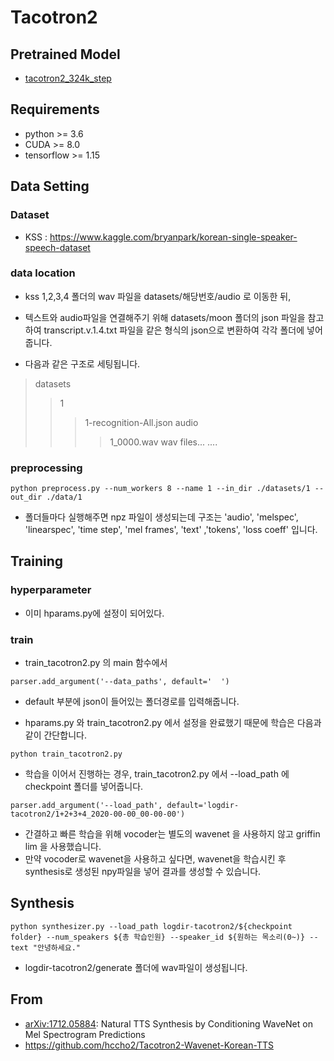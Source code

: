 # Tacotron2

## Pretrained Model

- [tacotron2_324k_step](https://drive.google.com/drive/folders/11WQAgyr8U6xf9oWSk7oSLxVdYFm4ur9j?usp=sharing)


## Requirements

- python >= 3.6
- CUDA >= 8.0
- tensorflow >= 1.15


## Data Setting
### Dataset
- KSS : https://www.kaggle.com/bryanpark/korean-single-speaker-speech-dataset

### data location
- kss 1,2,3,4 폴더의 wav 파일을 datasets/해당번호/audio 로 이동한 뒤, 
- 텍스트와 audio파일을 연결해주기 위해 datasets/moon 폴더의 json 파일을 참고하여 transcript.v.1.4.txt 파일을 같은 형식의 json으로 변환하여 각각 폴더에 넣어줍니다.

- 다음과 같은 구조로 세팅됩니다.
> datasets
> > 1
> > > 1-recognition-All.json
> > > audio
> > > > 1_0000.wav
> > > > wav files...
> > > > ....

### preprocessing
```
python preprocess.py --num_workers 8 --name 1 --in_dir ./datasets/1 --out_dir ./data/1
```
- 폴더들마다 실행해주면 npz 파일이 생성되는데 구조는 'audio', 'melspec', 'linearspec', 'time step', 'mel frames', 'text' ,'tokens', 'loss coeff' 입니다.

## Training
### hyperparameter
- 이미 hparams.py에 설정이 되어있다.

### train
- train_tacotron2.py 의 main 함수에서
```
parser.add_argument('--data_paths', default='  ')
```
- default 부분에 json이 들어있는 폴더경로를 입력해줍니다.

- hparams.py 와 train_tacotron2.py 에서 설정을 완료했기 때문에 학습은 다음과 같이 간단합니다.
```
python train_tacotron2.py
```

- 학습을 이어서 진행하는 경우, train_tacotron2.py 에서 --load_path 에 checkpoint 폴더를 넣어줍니다.
```
parser.add_argument('--load_path', default='logdir-tacotron2/1+2+3+4_2020-00-00_00-00-00')
```

- 간결하고 빠른 학습을 위해 vocoder는 별도의 wavenet 을 사용하지 않고 griffin lim 을 사용했습니다.
- 만약 vocoder로 wavenet을 사용하고 싶다면, wavenet을 학습시킨 후 synthesis로 생성된 npy파일을 넣어 결과를 생성할 수 있습니다.

## Synthesis
```
python synthesizer.py --load_path logdir-tacotron2/${checkpoint folder} --num_speakers ${총 학습인원} --speaker_id ${원하는 목소리(0~)} --text "안녕하세요."
```
- logdir-tacotron2/generate 폴더에 wav파일이 생성됩니다.


## From
- [arXiv:1712.05884](https://arxiv.org/abs/1712.05884): Natural TTS Synthesis by Conditioning WaveNet on Mel Spectrogram Predictions
- https://github.com/hccho2/Tacotron2-Wavenet-Korean-TTS







